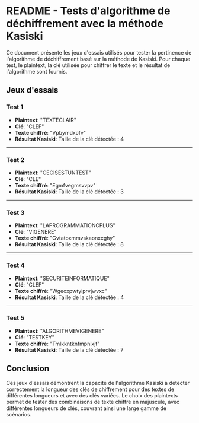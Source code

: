 
# README - Tests d'algorithme de déchiffrement avec la méthode Kasiski

Ce document présente les jeux d'essais utilisés pour tester la pertinence de l'algorithme de déchiffrement basé sur la méthode de Kasiski. Pour chaque test, le plaintext, la clé utilisée pour chiffrer le texte et le résultat de l'algorithme sont fournis.

## Jeux d'essais

### Test 1

- **Plaintext**: "TEXTECLAIR"
- **Clé**: "CLEF"
- **Texte chiffré**: "Vpbymdxofv"
- **Résultat Kasiski**: Taille de la clé détectée : 4

---

### Test 2

- **Plaintext**: "CECISESTUNTEST"
- **Clé**: "CLE"
- **Texte chiffré**: "Egmfvegmsvvpv"
- **Résultat Kasiski**: Taille de la clé détectée : 3

---

### Test 3

- **Plaintext**: "LAPROGRAMMATIONCPLUS"
- **Clé**: "VIGENERE"
- **Texte chiffré**: "Gvtatoxmmvskaonxcghy"
- **Résultat Kasiski**: Taille de la clé détectée : 8

---

### Test 4

- **Plaintext**: "SECURITEINFORMATIQUE"
- **Clé**: "CLEF"
- **Texte chiffré**: "Wgeoxpwtyiprvjwvxc"
- **Résultat Kasiski**: Taille de la clé détectée : 4

---

### Test 5

- **Plaintext**: "ALGORITHMEVIGENERE"
- **Clé**: "TESTKEY"
- **Texte chiffré**: "Tmlkkntknfmpnixjf"
- **Résultat Kasiski**: Taille de la clé détectée : 7

## Conclusion

Ces jeux d'essais démontrent la capacité de l'algorithme Kasiski à détecter correctement la longueur des clés de chiffrement pour des textes de différentes longueurs et avec des clés variées. Le choix des plaintexts permet de tester des combinaisons de texte chiffré en majuscule, avec différentes longueurs de clés, couvrant ainsi une large gamme de scénarios.
